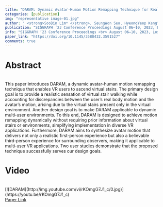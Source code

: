 ```yaml
---
title: "DARAM: Dynamic Avatar-Human Motion Remapping Technique for Realistic Virtual Stair Ascending Motions"
categories: [publication]
img: "representative image-01.jpg"
author: " <strong>SooBin Lim* </strong>, SeungWon Seo, HyeongYeop Kang"
publication: "SIGGRAPH ’23 Conference Proceedings August 06–10, 2023, Los Angeles, CA, USA"
info: "SIGGRAPH ’23 Conference Proceedings <br> August 06–10, 2023, Los Angeles, CA, USA"
paper_link: "https://doi.org/10.1145/3588432.3591527"
comments: true
---
```


<h1>
Abstract
</h1>
<br>
This paper introduces DARAM, a dynamic avatar-human motion remapping technique that enables VR users to ascend virtual stairs. The primary design goal is to provide a realistic sensation of virtual stair walking while accounting for discrepancies between the user’s real body motion and the avatar’s motion, arising due to the virtual stairs present only in the virtual environment. Another design goal is to make DARAM applicable to dynamic multi-user environments. To this end, DARAM is designed to achieve motion remapping dynamically without requiring prior information about virtual stairs or environments, simplifying implementation in diverse VR applications. Furthermore, DARAM aims to synthesize avatar motion that delivers not only a realistic first-person experience but also a believable third-person experience for surrounding observers, making it applicable to multi-user VR applications. Two user studies demonstrate that the proposed technique successfully serves our design goals.
<br>
<h1>
Video
</h1>
<br>
[![DARAM](http://img.youtube.com/vi/rKOmgG7J1_c/0.jpg)](https://youtu.be/rKOmgG7J1_c) 

<br>
<a href = "https://doi.org/10.1145/3588432.3591527"> Paper Link</a>
